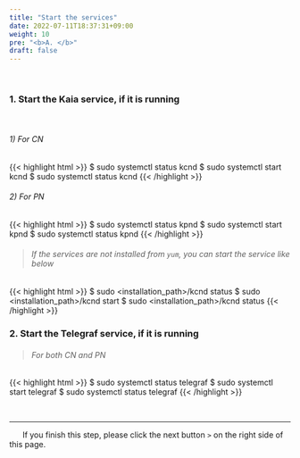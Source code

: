 ```yaml
---
title: "Start the services"
date: 2022-07-11T18:37:31+09:00
weight: 10
pre: "<b>A. </b>"
draft: false
---
```


&nbsp; 
### 1. Start the Kaia service, if it is running
&nbsp; 
###### 1) For CN
{{< highlight html >}}
$ sudo systemctl status kcnd
$ sudo systemctl start kcnd
$ sudo systemctl status kcnd
{{< /highlight >}}

###### 2) For PN
{{< highlight html >}}
$ sudo systemctl status kpnd
$ sudo systemctl start kpnd
$ sudo systemctl status kpnd
{{< /highlight >}}

>###### If the services are not installed from ```yum```, you can start the service like below
{{< highlight html >}}
$ sudo <installation_path>/kcnd status
$ sudo <installation_path>/kcnd start
$ sudo <installation_path>/kcnd status
{{< /highlight >}}
&nbsp; 
### 2. Start the Telegraf service, if it is running
>###### For both CN and PN
{{< highlight html >}}
$ sudo systemctl status telegraf
$ sudo systemctl start telegraf
$ sudo systemctl status telegraf
{{< /highlight >}}


&nbsp; 
&nbsp; 

---
&nbsp; 
&nbsp; 
&nbsp; 
If you finish this step, please click the next button ```>``` on the right side of this page.
